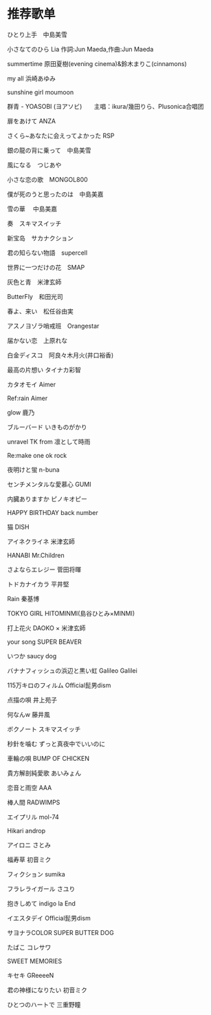 # 推荐歌单

ひとり上手　中島美雪

小さなてのひら   Lia  作詞:Jun Maeda,作曲:Jun Maeda

summertime    原田夏樹(evening cinema)&鈴木まりこ(cinnamons)　

my all 			浜崎あゆみ

sunshine girl	moumoon

群青 	- YOASOBI (ヨアソビ)　　主唱：ikura/幾田りら、Plusonica合唱团

扉をあけて	ANZA

さくら~あなたに会えってよかった	RSP

銀の龍の背に乗って　中島美雪

風になる　つじあや

小さな恋の歌　MONGOL800

僕が死のうと思ったのは　中島美嘉

雪の華 　中島美嘉

奏　スキマスイッチ

新宝岛　サカナクション

君の知らない物語　supercell

世界に一つだけの花　SMAP

灰色と青　米津玄師

ButterFly　和田光司

春よ、来い　松任谷由実

アスノヨゾラ哨戒班　Orangestar

届かない恋　上原れな

白金ディスコ　阿良々木月火(井口裕香)

最高の片想い   タイナカ彩智

カタオモイ	Aimer

Ref:rain Aimer

glow  鹿乃

ブルーバード	 いきものがかり

unravel	TK from 凛として時雨

Re:make	one ok rock 

夜明けと蛍   n-buna

センチメンタルな愛慕心   GUMI

内臓ありますか  ピノキオピー

HAPPY BIRTHDAY  back number

猫 DISH

アイネクライネ  米津玄師

HANABI  Mr.Children

さよならエレジー  菅田将暉

トドカナイカラ  平井堅

Rain   秦基博

TOKYO GIRL  HITOMINMI(島谷ひとみ×MINMI)

打上花火   DAOKO × 米津玄師

your song  SUPER BEAVER

いつか    saucy dog

バナナフィッシュの浜辺と黒い虹   Galileo Galilei

115万キロのフィルム  Official髭男dism

点描の唄     井上苑子

何なんw   藤井風

ボクノート     スキマスイッチ

秒針を噛む   ずっと真夜中でいいのに

車輪の唄   BUMP OF CHICKEN

貴方解剖純愛歌    あいみょん

恋音と雨空   AAA

棒人間   RADWIMPS

エイプリル   mol-74

Hikari     androp

アイロニ  さとみ

福寿草   初音ミク

フィクション   sumika

フラレライガール  さユり

抱きしめて  indigo la End

イエスタデイ   Official髭男dism

サヨナラCOLOR   SUPER BUTTER DOG

たばこ    コレサワ

SWEET MEMORIES

キセキ   GReeeeN

君の神様になりたい  初音ミク

ひとつのハートで  三重野瞳
